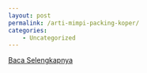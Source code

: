 ```yaml
---
layout: post
permalink: /arti-mimpi-packing-koper/
categories:
    - Uncategorized
---
```


[Baca Selengkapnya](/04)